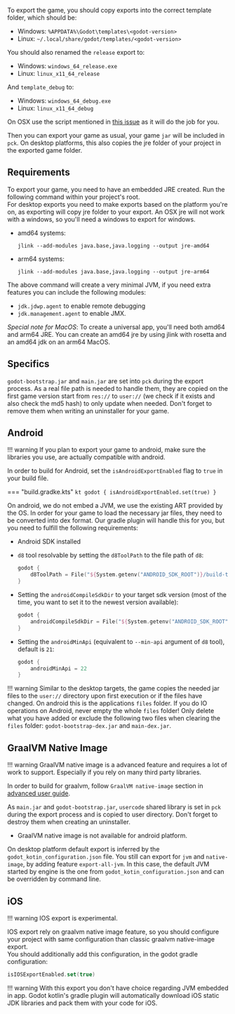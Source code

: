 To export the game, you should copy exports into the correct template folder, which should be:

- Windows: `%APPDATA%\Godot\templates\<godot-version>`
- Linux: `~/.local/share/godot/templates/<godot-version>`  

You should also renamed the `release` export to:

- Windows: `windows_64_release.exe`
- Linux: `linux_x11_64_release`

And `template_debug` to:

- Windows: `windows_64_debug.exe`
- Linux: `linux_x11_64_debug`

On OSX use the script mentioned in [this issue](https://github.com/godotengine/godot-docs/issues/3194#issuecomment-588862977) as it will do the job for you.

Then you can export your game as usual, your game `jar` will be included in `pck`.   On desktop platforms, this also copies the jre folder of your project in the exported game folder.

## Requirements
To export your game, you need to have an embedded JRE created. Run the following command within your project's root.  
For desktop exports you need to make exports based on the platform you're on, as exporting will copy jre folder to
your export. An OSX jre will not work with a windows, so you'll need a windows to export for windows.  

- amd64 systems:
    ```shell
    jlink --add-modules java.base,java.logging --output jre-amd64
    ```
- arm64 systems:
    ```shell
    jlink --add-modules java.base,java.logging --output jre-arm64
    ```

The above command will create a very minimal JVM, if you need extra features you can include the following modules:

- `jdk.jdwp.agent` to enable remote debugging
- `jdk.management.agent` to enable JMX.

*Special note for MacOS*: To create a universal app, you'll need both amd64 and arm64 JRE. You can create an amd64 jre
by using jlink with rosetta and an amd64 jdk on an arm64 MacOS.

## Specifics

`godot-bootstrap.jar` and `main.jar` are set into `pck` during the export process. As a real file path is needed to handle them, they are copied on the first game version start from `res://` to `user://` (we check if it exists and also check the md5 hash) to only update when needed. Don't forget to remove them when writing an uninstaller for your game.

## Android
!!! warning
    If you plan to export your game to android, make sure the libraries you use, are actually compatible with android.

In order to build for Android, set the `isAndroidExportEnabled` flag to `true` in your build file.

=== "build.gradke.kts"
    ```kt
    godot {
        isAndroidExportEnabled.set(true)
    }
    ```

On android, we do not embed a JVM, we use the existing ART provided by the OS. In order for your game to load the necessary jar files, they need to be converted into dex format. Our gradle plugin will handle this for you, but you need to fulfill the following requirements:

- Android SDK installed
- `d8` tool resolvable by setting the `d8ToolPath` to the file path of `d8`:
    ```kt
    godot {
        d8ToolPath = File("${System.getenv("ANDROID_SDK_ROOT")}/build-tools/31.0.0/d8")
    }
    ```

- Setting the `androidCompileSdkDir` to your target sdk version (most of the time, you want to set it to the newest version available):
    ```kt
    godot {
        androidCompileSdkDir = File("${System.getenv("ANDROID_SDK_ROOT")}/platforms/android-30")
    }
    ```

- Setting the `androidMinApi` (equivalent to `--min-api` argument of `d8` tool), default is `21`:
    ```kt
    godot {
        androidMinApi = 22
    }
    ```

!!! warning
    Similar to the desktop targets, the game copies the needed jar files to the `user://` directory upon first execution or if the files have changed. On android this is the applications `files` folder. If you do IO operations on Android, never empty the whole `files` folder! Only delete what you have added or exclude the following two files when clearing the `files` folder: `godot-bootstrap-dex.jar` and `main-dex.jar`.

## GraalVM Native Image

!!! warning
    GraalVM native image is a advanced feature and requires a lot of work to support. Especially if you rely on many third party libraries.

In order to build for graalvm, follow `GraalVM native-image` section in [advanced user guide](./advanced/graal-vm-native-image.md).

As `main.jar` and `godot-bootstrap.jar`, `usercode` shared library is set in `pck` during the export process and is copied to user directory. Don't forget to destroy them when creating an uninstaller.

- GraalVM native image is not available for android platform.

On desktop platform default export is inferred by the `godot_kotin_configuration.json` file. You still can export for `jvm` and `native-image`, by adding feature `export-all-jvm`. In this case, the default JVM started by engine is the one from `godot_kotin_configuration.json` and can be overridden by command line.  

## iOS

!!! warning
    IOS export is experimental.

IOS export rely on graalvm native image feature, so you should configure your project with same configuration than
classic graalvm native-image export.  
You should additionally add this configuration, in the godot gradle configuration:  
```kotlin
isIOSExportEnabled.set(true)
```

!!! warning
    With this export you don't have choice regarding JVM embedded in app. Godot kotlin's gradle plugin will
automatically download iOS static JDK libraries and pack them with your code for iOS.